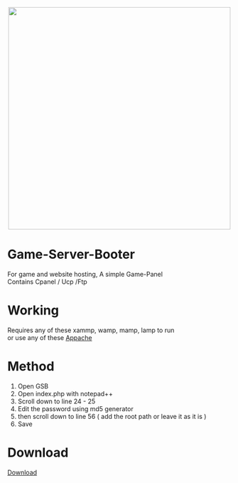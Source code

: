 <p align="center">
<a href="https://imgbb.com/"><img src="https://imgur.com/OEVUrFs.png" width="500" height="500" border="0"></a>
 
</p>

# Game-Server-Booter
For game and website hosting, A simple Game-Panel<br>
Contains Cpanel / Ucp /Ftp

# Working
Requires any of these xammp, wamp, mamp, lamp to run<br>
or use any of these <a href="https://merabheja.com/alternatives-of-xampp-server/">Appache</a>

# Method
1. Open GSB
2. Open index.php with notepad++
3. Scroll down to line 24 - 25
4. Edit the password using md5 generator
5. then scroll down to line 56 ( add the root path or leave it as it is )
6. Save

# Download
 <a href="https://github.com/MEGAMINDMK/Game-Server-Booter/releases">Download</a>
